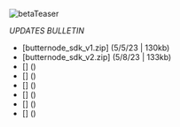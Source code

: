
![betaTeaser]()

*UPDATES BULLETIN*
* [butternode_sdk_v1.zip] (5/5/23 | 130kb)<!--- // Entry of "Cumsoft_Butternode_SDK"; Webserver for Mass-deployment // --->
* [butternode_sdk_v2.zip] (5/8/23 | 133kb)<!--- // Java Lang Integration; Windows WebApp Util Expansion // --->
* [] ()<!--- //  // --->
* [] ()<!--- //  // --->
* [] ()<!--- //  // --->
* [] ()<!--- //  // --->
* [] ()<!--- //  // --->
* [] ()<!--- //  // --->
